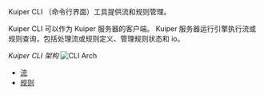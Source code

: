 Kuiper CLI （命令行界面）工具提供流和规则管理。

Kuiper CLI 可以作为 Kuiper 服务器的客户端。 Kuiper 服务器运行引擎执行流或规则查询，包括处理流或规则定义、管理规则状态和 io。

*Kuiper CLI 架构*
![CLI Arch](./resources/arch.png)

- [流](streams.md)
- [规则](rules.md)

